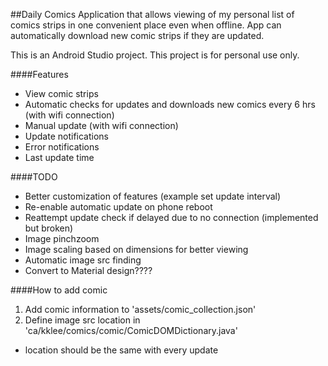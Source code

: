 ##Daily Comics
Application that allows viewing of my personal list of comics strips in one convenient place even when offline. App can automatically download new comic strips if they are updated.

This is an Android Studio project.
This project is for personal use only.

####Features
* View comic strips 
* Automatic checks for updates and downloads new comics every 6 hrs (with wifi connection)
* Manual update (with wifi connection)
* Update notifications
* Error notifications
* Last update time

####TODO
* Better customization of features (example set update interval)
* Re-enable automatic update on phone reboot
* Reattempt update check if delayed due to no connection (implemented but broken)
* Image pinchzoom
* Image scaling based on dimensions for better viewing
* Automatic image src finding
* Convert to Material design????

####How to add comic
1. Add comic information to 'assets/comic_collection.json'
2. Define image src location in 'ca/kklee/comics/comic/ComicDOMDictionary.java'
  * location should be the same with every update
